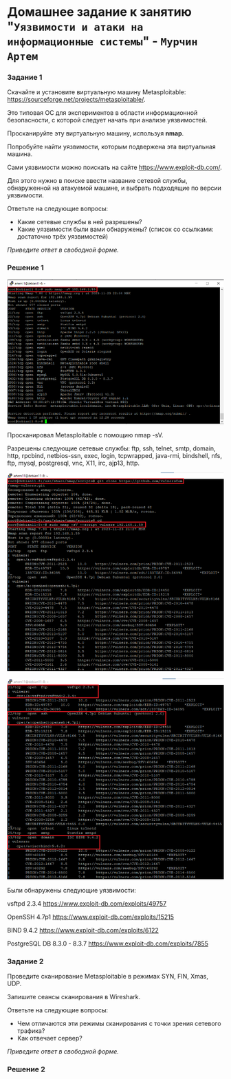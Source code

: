 # Домашнее задание к занятию "`Уязвимости и атаки на информационные системы`" - `Мурчин Артем`

### Задание 1

Скачайте и установите виртуальную машину Metasploitable: https://sourceforge.net/projects/metasploitable/.

Это типовая ОС для экспериментов в области информационной безопасности, с которой следует начать при анализе уязвимостей.

Просканируйте эту виртуальную машину, используя **nmap**.

Попробуйте найти уязвимости, которым подвержена эта виртуальная машина.

Сами уязвимости можно поискать на сайте https://www.exploit-db.com/.

Для этого нужно в поиске ввести название сетевой службы, обнаруженной на атакуемой машине, и выбрать подходящие по версии уязвимости.

Ответьте на следующие вопросы:

- Какие сетевые службы в ней разрешены?
- Какие уязвимости были вами обнаружены? (список со ссылками: достаточно трёх уязвимостей)
  
*Приведите ответ в свободной форме.* 

### Решение 1

![alt text](https://github.com/artmur1/13-01-hw/blob/main/1.png)

Просканировал Metasploitable с помощию nmap -sV.

Разрешены следующие сетевые службы: ftp, ssh, telnet, smtp, domain, http, rpcbind, netbios-ssn, exec, login, tcpwrapped, java-rmi, bindshell, nfs, ftp, mysql, postgresql, vnc, X11, irc, ajp13, http.

![alt text](https://github.com/artmur1/13-01-hw/blob/main/2.png)

![alt text](https://github.com/artmur1/13-01-hw/blob/main/3.png)

Были обнаружены следующие уязвимости:

vsftpd 2.3.4 https://www.exploit-db.com/exploits/49757

OpenSSH 4.7p1 https://www.exploit-db.com/exploits/15215

BIND 9.4.2 https://www.exploit-db.com/exploits/6122

PostgreSQL DB 8.3.0 - 8.3.7 https://www.exploit-db.com/exploits/7855

### Задание 2

Проведите сканирование Metasploitable в режимах SYN, FIN, Xmas, UDP.

Запишите сеансы сканирования в Wireshark.

Ответьте на следующие вопросы:

- Чем отличаются эти режимы сканирования с точки зрения сетевого трафика?
- Как отвечает сервер?

*Приведите ответ в свободной форме.*

### Решение 2

